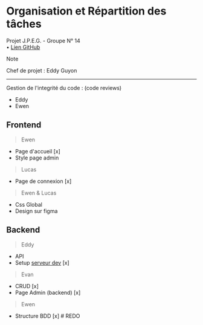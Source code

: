 # Organisation et Répartition des tâches
Projet J.P.E.G. - Groupe N° 14 \
• [Lien GitHub](https://github.com/synnfall/JPEG)




> [!NOTE]
> Chef de projet : Eddy Guyon




---

Gestion de l'integrité du code : (code reviews)
- Eddy
- Ewen

## Frontend
> Ewen
- Page d'accueil [x]
- Style page admin 

> Lucas
- Page de connexion [x]

> Ewen & Lucas
- Css Global
- Design sur figma


## Backend
> Eddy
- API
- Setup [serveur dev](https://jpeg.cmi-info.fr) [x]

> Evan
- CRUD [x]
- Page Admin (backend) [x]

> Ewen
- Structure BDD [x] # REDO
